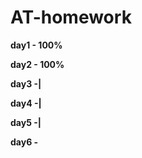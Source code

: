 # AT-homework
<p><b>day1 - 100%</p>
<p>day2 - 100%</p>
<p>day3 -|</p>
<p>day4 -|   </p>
<p>day5 -|</p>
<p>day6 - </p>
